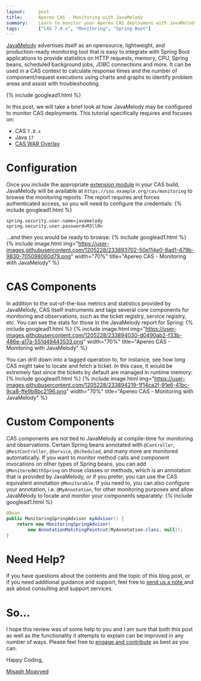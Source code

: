```yaml
---
layout:     post
title:      Apereo CAS - Monitoring with JavaMelody
summary:    Learn to monitor your Apereo CAS deployment with JavaMelody to diagnose issues and identify hotspots, long-running requests, and more.
tags:       ["CAS 7.0.x", "Monitoring", "Spring Boot"]
---
```


[JavaMelody](https://github.com/javamelody/javamelody) advertises itself as an opensource, lightweight, and production-ready monitoring tool that is easy to integrate with Spring Boot applications to provide statistics on HTTP requests, memory, CPU, Spring beans, scheduled background jobs, JDBC connections and more. It can be used in a CAS context to calculate response times and the number of component/request executions using charts and graphs to identify problem areas and assist with troubleshooting.

{% include googlead1.html %}

In this post, we will take a brief look at how JavaMelody may be configured to monitor CAS deployments. This tutorial specifically requires and focuses on:

- CAS `7.0.x`
- Java `17`
- [CAS WAR Overlay](https://github.com/apereo/cas-overlay-template)

# Configuration

Once you include the appropriate [extension module](https://apereo.github.io/cas/development/monitoring/Configuring-Monitoring-JavaMelody.html) in your CAS build, JavaMelody will be available at `https://sso.example.org/cas/monitoring` to browse the monitoring reports. The report requires and forces authenticated access, so you will need to configure the credentials:
{% include googlead1.html %}
```properties
spring.security.user.name=javamelody
spring.security.user.password=M3ll0n
```

...and then you would be ready to browse:
{% include googlead1.html %}
{% include image.html img="https://user-images.githubusercontent.com/1205228/233893702-50e114e0-8ad1-479b-9830-705098060d79.png"
width="70%" title="Apereo CAS - Monitoring with JavaMelody" %}

# CAS Components

In addition to the out-of-the-box metrics and statistics provided by JavaMelody, CAS itself instruments and tags several core components for monitoring and observations, such as the ticket registry, service registry, etc. You can see the stats for those in the JavaMelody report for Spring:
{% include googlead1.html %}
{% include image.html img="https://user-images.githubusercontent.com/1205228/233894030-d0490ab2-f33b-486e-a17a-551d49443533.png"
width="70%" title="Apereo CAS - Monitoring with JavaMelody" %}

You can drill down into a tagged operation to, for instance, see how long CAS might take to locate and fetch a ticket. In this case, it would be extremely fast since the tickets by default are managed in runtime memory:
{% include googlead1.html %}
{% include image.html img="https://user-images.githubusercontent.com/1205228/233894219-1f14ca2f-91e6-41bc-9ca8-ffe9b8bc2196.png"
width="70%" title="Apereo CAS - Monitoring with JavaMelody" %}

# Custom Components

CAS components are not tied to JavaMelody at compile-time for monitoring and observations. Certain Spring beans annotated with `@Controller`, `@RestController`, `@Service`, `@Scheduled`, and many more are monitored automatically. If you want to monitor method calls and component invocations on other types of Spring beans, you can add `@MonitoredWithSpring` on those classes or methods, which is an annotation that is provided by JavaMelody, or if you prefer, you can use the CAS equivalent annotation `@Monitorable`. If you need to, you can also configure your annotation, i.e. `@MyAnnotation`, for other monitoring purposes and allow JavaMelody to locate and monitor your components separately:
{% include googlead1.html %}
```java
@Bean
public MonitoringSpringAdvisor myAdvisor() {
    return new MonitoringSpringAdvisor(
        new AnnotationMatchingPointcut(MyAnnotation.class, null));
}
```

# Need Help?

If you have questions about the contents and the topic of this blog post, or if you need additional guidance and support, feel free to [send us a note ](/#contact-section-header) and ask about consulting and support services.

# So...

I hope this review was of some help to you and I am sure that both this post as well as the functionality it attempts to explain can be improved in any number of ways. Please feel free to [engage and contribute][contribguide] as best as you can.

Happy Coding,

[Misagh Moayyed](https://fawnoos.com)

[contribguide]: https://apereo.github.io/cas/developer/Contributor-Guidelines.html